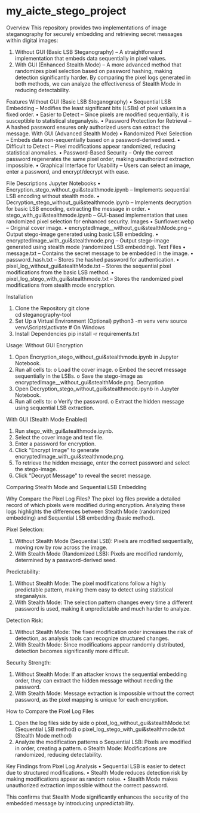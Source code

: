 # my_aicte_stego_project

Overview
This repository provides two implementations of image steganography for securely embedding and retrieving secret messages within digital images:
1.	Without GUI (Basic LSB Steganography) – A straightforward implementation that embeds data sequentially in pixel values.
2.	With GUI (Enhanced Stealth Mode) – A more advanced method that randomizes pixel selection based on password hashing, making detection significantly harder.
By comparing the pixel logs generated in both methods, we can analyze the effectiveness of Stealth Mode in reducing detectability.

Features
Without GUI (Basic LSB Steganography)
•	Sequential LSB Embedding – Modifies the least significant bits (LSBs) of pixel values in a fixed order.
•	Easier to Detect – Since pixels are modified sequentially, it is susceptible to statistical steganalysis.
•	Password Protection for Retrieval – A hashed password ensures only authorized users can extract the message.
With GUI (Advanced Stealth Mode)
•	Randomized Pixel Selection – Embeds data non-sequentially based on a password-derived seed.
•	Difficult to Detect – Pixel modifications appear randomized, reducing statistical anomalies.
•	Password-Based Security – Only the correct password regenerates the same pixel order, making unauthorized extraction impossible.
•	Graphical Interface for Usability – Users can select an image, enter a password, and encrypt/decrypt with ease.

File Descriptions
Jupyter Notebooks
•	Encryption_stego_without_gui&stealthmode.ipynb – Implements sequential LSB encoding without stealth mode.
•	Decryption_stego_without_gui&stealthmode.ipynb – Implements decryption for basic LSB encoding, extracting the message in order.
•	stego_with_gui&stealthmode.ipynb – GUI-based implementation that uses randomized pixel selection for enhanced security.
Images
•	Sunflower.webp – Original cover image.
•	encryptedImage__without_gui&stealthMode.png – Output stego-image generated using basic LSB embedding.
•	encryptedImage_with_gui&stealthmode.png – Output stego-image generated using stealth mode (randomized LSB embedding).
Text Files
•	message.txt – Contains the secret message to be embedded in the image.
•	password_hash.txt – Stores the hashed password for authentication.
•	pixel_log_without_gui&stealthMode.txt – Stores the sequential pixel modifications from the basic LSB method.
•	pixel_log_stego_with_gui&stealthmode.txt – Stores the randomized pixel modifications from stealth mode encryption.

Installation
1. Clone the Repository
   git clone  
   cd steganography-tool
2. Set Up a Virtual Environment (Optional)
   python3 -m venv venv
   source venv\Scripts\activate  # On Windows
3. Install Dependencies
   pip install -r requirements.txt

Usage:
Without GUI
Encryption
1.	Open Encryption_stego_without_gui&stealthmode.ipynb in Jupyter Notebook.
2.	Run all cells to: 
o	Load the cover image.
o	Embed the secret message sequentially in the LSBs.
o	Save the stego-image as encryptedImage__without_gui&stealthMode.png.
Decryption
1.	Open Decryption_stego_without_gui&stealthmode.ipynb in Jupyter Notebook.
2.	Run all cells to: 
o	Verify the password.
o	Extract the hidden message using sequential LSB extraction.

With GUI (Stealth Mode Enabled)
1.	Run stego_with_gui&stealthmode.ipynb.
2.	Select the cover image and text file.
3.	Enter a password for encryption.
4.	Click "Encrypt Image" to generate encryptedImage_with_gui&stealthmode.png.
5.	To retrieve the hidden message, enter the correct password and select the stego-image.
6.	Click "Decrypt Message" to reveal the secret message.

Comparing Stealth Mode and Sequential LSB Embedding

Why Compare the Pixel Log Files?
The pixel log files provide a detailed record of which pixels were modified during encryption. Analyzing these logs highlights the differences between Stealth Mode (randomized embedding) and Sequential LSB embedding (basic method).

Pixel Selection:
1. Without Stealth Mode (Sequential LSB): Pixels are modified sequentially, moving row by row across the image.
2. With Stealth Mode (Randomized LSB): Pixels are modified randomly, determined by a password-derived seed.

Predictability:
1. Without Stealth Mode: The pixel modifications follow a highly predictable pattern, making them easy to detect using statistical steganalysis.
2. With Stealth Mode: The selection pattern changes every time a different password is used, making it unpredictable and much harder to analyze.

Detection Risk:
1. Without Stealth Mode: The fixed modification order increases the risk of detection, as analysis tools can recognize structured changes.
2. With Stealth Mode: Since modifications appear randomly distributed, detection becomes significantly more difficult.
   
Security Strength:
1. Without Stealth Mode: If an attacker knows the sequential embedding order, they can extract the hidden message without needing the password.
2. With Stealth Mode: Message extraction is impossible without the correct password, as the pixel mapping is unique for each encryption.

How to Compare the Pixel Log Files
1.	Open the log files side by side
o	pixel_log_without_gui&stealthMode.txt (Sequential LSB method)
o	pixel_log_stego_with_gui&stealthmode.txt (Stealth Mode method)
2.	Analyze the modification patterns
o	Sequential LSB: Pixels are modified in order, creating a pattern.
o	Stealth Mode: Modifications are randomized, reducing detectability.

Key Findings from Pixel Log Analysis
•	Sequential LSB is easier to detect due to structured modifications.
•	Stealth Mode reduces detection risk by making modifications appear as random noise.
•	Stealth Mode makes unauthorized extraction impossible without the correct password.

This confirms that Stealth Mode significantly enhances the security of the embedded message by introducing unpredictability.



